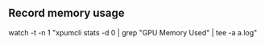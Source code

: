 ## Record memory usage

watch -t -n 1 "xpumcli stats -d 0 | grep \"GPU Memory Used\" |  tee -a a.log"

